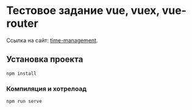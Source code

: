 # Тестовое задание vue, vuex, vue-router
Ссылка на сайт: [time-management](https://github.com/dmshutof/time-management).
## Установка проекта
```
npm install
```

### Компиляция и хотрелоад
```
npm run serve
```


